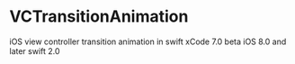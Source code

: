 # VCTransitionAnimation
iOS view controller transition animation in swift
xCode 7.0 beta
iOS 8.0 and later
swift 2.0
